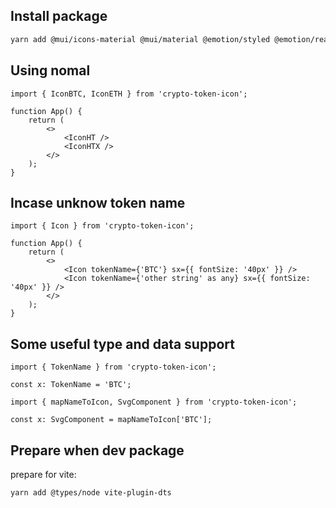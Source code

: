 ## Install package

```bash
yarn add @mui/icons-material @mui/material @emotion/styled @emotion/react crypto-token-icon
```

## Using nomal

```tsx
import { IconBTC, IconETH } from 'crypto-token-icon';

function App() {
    return (
        <>
            <IconHT />
            <IconHTX />
        </>
    );
}
```

## Incase unknow token name

```tsx
import { Icon } from 'crypto-token-icon';

function App() {
    return (
        <>
            <Icon tokenName={'BTC'} sx={{ fontSize: '40px' }} />
            <Icon tokenName={'other string' as any} sx={{ fontSize: '40px' }} />
        </>
    );
}
```

## Some useful type and data support

```tsx
import { TokenName } from 'crypto-token-icon';

const x: TokenName = 'BTC';
```

```tsx
import { mapNameToIcon, SvgComponent } from 'crypto-token-icon';

const x: SvgComponent = mapNameToIcon['BTC'];
```

## Prepare when dev package

prepare for vite:

```bash
yarn add @types/node vite-plugin-dts
```
